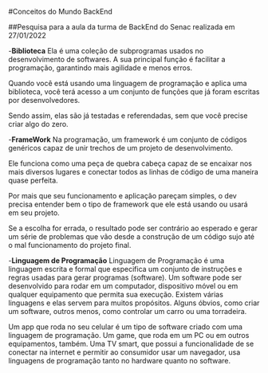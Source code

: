 #Conceitos do Mundo BackEnd

##Pesquisa para a aula da turma de BackEnd do Senac realizada em 27/01/2022

-**Biblioteca**
Ela é uma coleção de subprogramas usados no desenvolvimento de softwares. A sua principal função é facilitar a programação, garantindo mais agilidade e menos erros. 

Quando você está usando uma linguagem de programação e aplica uma biblioteca, você terá acesso a um conjunto de funções que já foram escritas por desenvolvedores. 

Sendo assim, elas são já testadas e referendadas, sem que você precise criar algo do zero. 

-**FrameWork**
Na programação, um framework é um conjunto de códigos genéricos capaz de unir trechos de um projeto de desenvolvimento. 

Ele funciona como uma peça de quebra cabeça capaz de se encaixar nos mais diversos lugares e conectar todos as linhas de código de uma maneira quase perfeita. 

Por mais que seu funcionamento e aplicação pareçam simples, o dev precisa entender bem o tipo de framework que ele está usando ou usará em seu projeto.

Se a escolha for errada, o resultado pode ser contrário ao esperado e gerar um série de problemas que vão desde a construção de um código sujo até o mal funcionamento do projeto final.

-**Linguagem de Programação**
Linguagem de Programação é uma linguagem escrita e formal que especifica um conjunto de instruções e regras usadas para gerar programas (software). Um software pode ser desenvolvido para rodar em um computador, dispositivo móvel ou em qualquer equipamento que permita sua execução. Existem várias linguagens e elas servem para muitos propósitos. Alguns óbvios, como criar um software, outros menos, como controlar um carro ou uma torradeira.

Um app que roda no seu celular é um tipo de software criado com uma linguagem de programação. Um game, que roda em um PC ou em outros equipamentos, também. Uma TV smart, que possui a funcionalidade de se conectar na internet e permitir ao consumidor usar um navegador, usa linguagens de programação tanto no hardware quanto no software.